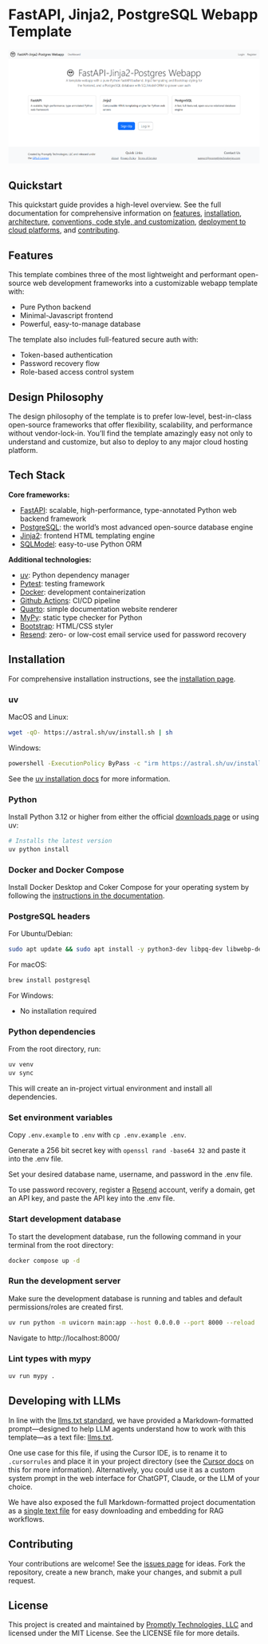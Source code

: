 # FastAPI, Jinja2, PostgreSQL Webapp Template


![Screenshot of homepage](docs/static/Screenshot.png)

## Quickstart

This quickstart guide provides a high-level overview. See the full
documentation for comprehensive information on
[features](https://promptlytechnologies.com/fastapi-jinja2-postgres-webapp/index.html),
[installation](https://promptlytechnologies.com/fastapi-jinja2-postgres-webapp/docs/installation.html),
[architecture](https://promptlytechnologies.com/fastapi-jinja2-postgres-webapp/docs/architecture.html),
[conventions, code style, and
customization](https://promptlytechnologies.com/fastapi-jinja2-postgres-webapp/docs/customization.html),
[deployment to cloud
platforms](https://promptlytechnologies.com/fastapi-jinja2-postgres-webapp/docs/deployment.html),
and
[contributing](https://promptlytechnologies.com/fastapi-jinja2-postgres-webapp/docs/contributing.html).

## Features

This template combines three of the most lightweight and performant
open-source web development frameworks into a customizable webapp
template with:

- Pure Python backend
- Minimal-Javascript frontend
- Powerful, easy-to-manage database

The template also includes full-featured secure auth with:

- Token-based authentication
- Password recovery flow
- Role-based access control system

## Design Philosophy

The design philosophy of the template is to prefer low-level,
best-in-class open-source frameworks that offer flexibility,
scalability, and performance without vendor-lock-in. You’ll find the
template amazingly easy not only to understand and customize, but also
to deploy to any major cloud hosting platform.

## Tech Stack

**Core frameworks:**

- [FastAPI](https://fastapi.tiangolo.com/): scalable, high-performance,
  type-annotated Python web backend framework
- [PostgreSQL](https://www.postgresql.org/): the world’s most advanced
  open-source database engine
- [Jinja2](https://jinja.palletsprojects.com/en/3.1.x/): frontend HTML
  templating engine
- [SQLModel](https://sqlmodel.tiangolo.com/): easy-to-use Python ORM

**Additional technologies:**

- [uv](https://docs.astral.sh/uv/): Python dependency manager
- [Pytest](https://docs.pytest.org/en/7.4.x/): testing framework
- [Docker](https://www.docker.com/): development containerization
- [Github Actions](https://docs.github.com/en/actions): CI/CD pipeline
- [Quarto](https://quarto.org/docs/): simple documentation website
  renderer
- [MyPy](https://mypy.readthedocs.io/en/stable/): static type checker
  for Python
- [Bootstrap](https://getbootstrap.com/): HTML/CSS styler
- [Resend](https://resend.com/): zero- or low-cost email service used
  for password recovery

## Installation

For comprehensive installation instructions, see the [installation
page](https://promptlytechnologies.com/fastapi-jinja2-postgres-webapp/docs/installation.html).

### uv

MacOS and Linux:

``` bash
wget -qO- https://astral.sh/uv/install.sh | sh
```

Windows:

``` bash
powershell -ExecutionPolicy ByPass -c "irm https://astral.sh/uv/install.ps1 | iex"
```

See the [uv installation
docs](https://docs.astral.sh/uv/getting-started/installation/) for more
information.

### Python

Install Python 3.12 or higher from either the official [downloads
page](https://www.python.org/downloads/) or using uv:

``` bash
# Installs the latest version
uv python install
```

### Docker and Docker Compose

Install Docker Desktop and Coker Compose for your operating system by
following the [instructions in the
documentation](https://docs.docker.com/compose/install/).

### PostgreSQL headers

For Ubuntu/Debian:

``` bash
sudo apt update && sudo apt install -y python3-dev libpq-dev libwebp-dev
```

For macOS:

``` bash
brew install postgresql
```

For Windows:

- No installation required

### Python dependencies

From the root directory, run:

``` bash
uv venv
uv sync
```

This will create an in-project virtual environment and install all
dependencies.

### Set environment variables

Copy `.env.example` to `.env` with `cp .env.example .env`.

Generate a 256 bit secret key with `openssl rand -base64 32` and paste
it into the .env file.

Set your desired database name, username, and password in the .env file.

To use password recovery, register a [Resend](https://resend.com/)
account, verify a domain, get an API key, and paste the API key into the
.env file.

### Start development database

To start the development database, run the following command in your
terminal from the root directory:

``` bash
docker compose up -d
```

### Run the development server

Make sure the development database is running and tables and default
permissions/roles are created first.

``` bash
uv run python -m uvicorn main:app --host 0.0.0.0 --port 8000 --reload
```

Navigate to http://localhost:8000/

### Lint types with mypy

``` bash
uv run mypy .
```

## Developing with LLMs

In line with the [llms.txt standard](https://llmstxt.org/), we have
provided a Markdown-formatted prompt—designed to help LLM agents
understand how to work with this template—as a text file:
[llms.txt](docs/static/llms.txt).

One use case for this file, if using the Cursor IDE, is to rename it to
`.cursorrules` and place it in your project directory (see the [Cursor
docs](https://docs.cursor.com/context/rules-for-ai) on this for more
information). Alternatively, you could use it as a custom system prompt
in the web interface for ChatGPT, Claude, or the LLM of your choice.

We have also exposed the full Markdown-formatted project documentation
as a [single text file](docs/static/documentation.txt) for easy
downloading and embedding for RAG workflows.

## Contributing

Your contributions are welcome! See the [issues
page](https://github.com/promptly-technologies-llc/fastapi-jinja2-postgres-webapp/issues)
for ideas. Fork the repository, create a new branch, make your changes,
and submit a pull request.

## License

This project is created and maintained by [Promptly Technologies,
LLC](https://promptlytechnologies.com/) and licensed under the MIT
License. See the LICENSE file for more details.
